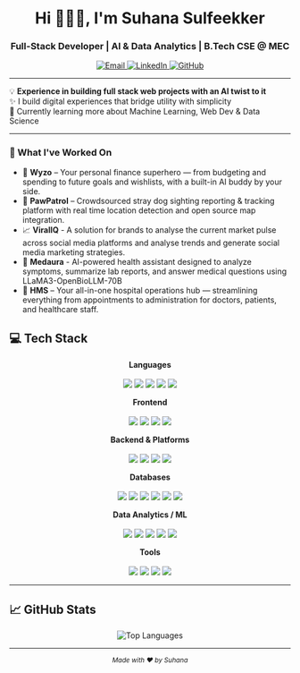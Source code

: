<h1 align="center">Hi 🙋🏻‍♀️, I'm Suhana Sulfeekker</h1>
<h3 align="center">Full-Stack Developer | AI & Data Analytics | B.Tech CSE @ MEC</h3>

<p align="center">
  <a href="mailto:suhanasulfeekker04@gmail.com">
    <img src="https://img.shields.io/badge/Gmail-D14836?style=flat&logo=gmail&logoColor=white" alt="Email">
  </a>
  <a href="https://www.linkedin.com/in/suhana-sulfeekker-b311b8255" target="_blank">
    <img src="https://img.shields.io/badge/LinkedIn-0077B5?style=flat&logo=linkedin&logoColor=white" alt="LinkedIn">
  </a>
  <a href="https://github.com/Suhana-Sulfeekker" target="_blank">
    <img src="https://img.shields.io/badge/GitHub-100000?style=flat&logo=github&logoColor=white" alt="GitHub">
  </a>
</p>

---

💡 **Experience in building full stack web projects with an AI twist to it**  
✨ I build digital experiences that bridge utility with simplicity  
🌱 Currently learning more about Machine Learning, Web Dev & Data Science

---

### 🔭 What I've Worked On

- 💸 **Wyzo** – Your personal finance superhero — from budgeting and spending to future goals and wishlists, with a built-in AI buddy by your side.  
- 🐾 **PawPatrol** – Crowdsourced stray dog sighting reporting & tracking platform with real time location detection and open source map integration.
- 📈 **ViralIQ** - A solution for brands to analyse the current market pulse across social media platforms and analyse trends and generate social media marketing strategies.
- 💊 **Medaura** - AI-powered health assistant designed to analyze symptoms, summarize lab reports, and answer medical questions using LLaMA3-OpenBioLLM-70B
- 🏥 **HMS** – Your all-in-one hospital operations hub — streamlining everything from appointments to administration for doctors, patients, and healthcare staff.
  
## 💻 Tech Stack

<p align="center">
  <b>Languages</b><br><br>
  <img src="https://img.shields.io/badge/Python-3776AB?style=for-the-badge&logo=python&logoColor=white"/>
  <img src="https://img.shields.io/badge/Java-ED8B00?style=for-the-badge&logo=java&logoColor=white"/>
  <img src="https://img.shields.io/badge/C-00599C?style=for-the-badge&logo=c&logoColor=white"/>
  <img src="https://img.shields.io/badge/C++-00599C?style=for-the-badge&logo=c%2B%2B&logoColor=white"/>
  <img src="https://img.shields.io/badge/JavaScript-F7DF1E?style=for-the-badge&logo=javascript&logoColor=black"/>
</p>

<p align="center">
  <b>Frontend</b><br><br>
  <img src="https://img.shields.io/badge/React-20232A?style=for-the-badge&logo=react&logoColor=61DAFB"/>
  <img src="https://img.shields.io/badge/HTML5-E34F26?style=for-the-badge&logo=html5&logoColor=white"/>
  <img src="https://img.shields.io/badge/CSS3-1572B6?style=for-the-badge&logo=css3&logoColor=white"/>
  <img src="https://img.shields.io/badge/TailwindCSS-38B2AC?style=for-the-badge&logo=tailwind-css&logoColor=white"/>
</p>

<p align="center">
  <b>Backend & Platforms</b><br><br>
  <img src="https://img.shields.io/badge/Node.js-43853D?style=for-the-badge&logo=node.js&logoColor=white"/>
  <img src="https://img.shields.io/badge/Express.js-404d59?style=for-the-badge&logo=express&logoColor=61DAFB"/>
  <img src="https://img.shields.io/badge/Spring%20Boot-6DB33F?style=for-the-badge&logo=spring-boot&logoColor=white"/>
  <img src="https://img.shields.io/badge/FastAPI-009688?style=for-the-badge&logo=fastapi&logoColor=white"/>

</p>

<p align="center">
  <b>Databases</b><br><br>
  <img src="https://img.shields.io/badge/MySQL-4479A1?style=for-the-badge&logo=mysql&logoColor=white"/>
  <img src="https://img.shields.io/badge/Firebase-039BE5?style=for-the-badge&logo=firebase&logoColor=white"/>
  <img src="https://img.shields.io/badge/Supabase-3ECF8E?style=for-the-badge&logo=supabase&logoColor=white"/>
  <img src="https://img.shields.io/badge/MongoDB-4EA94B?style=for-the-badge&logo=mongodb&logoColor=white"/>
  <img src="https://img.shields.io/badge/MySQL-4479A1?style=for-the-badge&logo=mysql&logoColor=white"/>
  <img src="https://img.shields.io/badge/pgAdmin-336791?style=for-the-badge&logo=postgresql&logoColor=white"/>
</p>

<p align="center">
  <b>Data Analytics / ML</b><br><br>
  <img src="https://img.shields.io/badge/Jupyter-F37626?style=for-the-badge&logo=jupyter&logoColor=white"/>
  <img src="https://img.shields.io/badge/Pandas-150458?style=for-the-badge&logo=pandas&logoColor=white"/>
  <img src="https://img.shields.io/badge/NumPy-013243?style=for-the-badge&logo=numpy&logoColor=white"/>
  <img src="https://img.shields.io/badge/Matplotlib-ffffff?style=for-the-badge&logo=matplotlib&logoColor=black"/>
  <img src="https://img.shields.io/badge/scikit--learn-F7931E?style=for-the-badge&logo=scikit-learn&logoColor=white"/>
</p>

<p align="center">
  <b>Tools</b><br><br>
  <img src="https://img.shields.io/badge/Git-F05033?style=for-the-badge&logo=git&logoColor=white"/>
  <img src="https://img.shields.io/badge/GitHub-121011?style=for-the-badge&logo=github&logoColor=white"/>
  <img src="https://img.shields.io/badge/Vercel-000000?style=for-the-badge&logo=vercel&logoColor=white"/>
  <img src="https://img.shields.io/badge/Google%20Workspace-4285F4?style=for-the-badge&logo=google-workspace&logoColor=white"/>
</p>

---

## 📈 GitHub Stats

<p align="center">
  <img src="https://github-readme-stats.vercel.app/api/top-langs/?username=Suhana-Sulfeekker&theme=radical&layout=compact" alt="Top Languages" />
</p>

---

<p align="center">
  <sub><em>Made with ❤️ by Suhana</em></sub>
</p>
